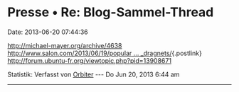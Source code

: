 Presse • Re: Blog-Sammel-Thread
===============================

Date: 2013-06-20 07:44:36

<http://michael-mayer.org/archive/4638>\
[http://www.salon.com/2013/06/19/popular \...
\_dragnets/](http://www.salon.com/2013/06/19/popularity_boost_for_search_engines_outside_nsa_dragnets/){.postlink}\
<http://forum.ubuntu-fr.org/viewtopic.php?pid=13908671>

Statistik: Verfasst von
[Orbiter](http://forum.yacy-websuche.de/memberlist.php?mode=viewprofile&u=2)
--- Do Jun 20, 2013 6:44 am

------------------------------------------------------------------------
